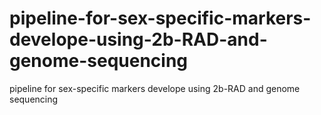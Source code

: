 # pipeline-for-sex-specific-markers-develope-using-2b-RAD-and-genome-sequencing
pipeline for sex-specific markers develope using 2b-RAD and genome sequencing
